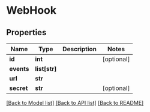 # WebHook

## Properties
Name | Type | Description | Notes
------------ | ------------- | ------------- | -------------
**id** | **int** |  | [optional] 
**events** | **list[str]** |  | 
**url** | **str** |  | 
**secret** | **str** |  | [optional] 

[[Back to Model list]](../README.md#documentation-for-models) [[Back to API list]](../README.md#documentation-for-api-endpoints) [[Back to README]](../README.md)



